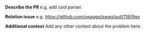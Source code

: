 **Describe the PR**
e.g. add cool parser.

**Relation issue**
e.g. https://github.com/swaggo/swag/pull/118/files

**Additional context**
Add any other context about the problem here.
